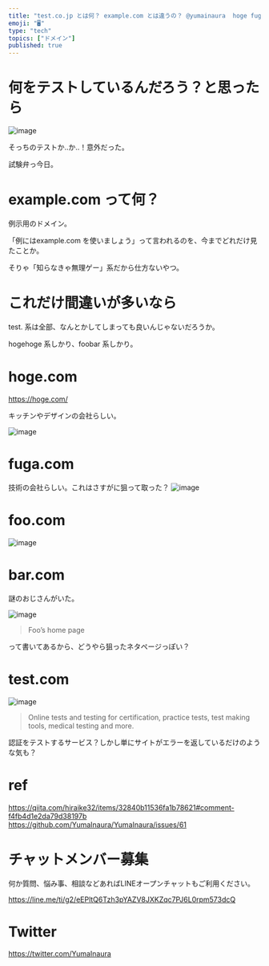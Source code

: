 ```yaml
---
title: "test.co.jp とは何？ example.com とは違うの？ @yumainaura  hoge fuga foo bar  も調べ"
emoji: "🖥"
type: "tech"
topics: ["ドメイン"]
published: true
---
```


# 何をテストしているんだろう？と思ったら

![image](https://user-images.githubusercontent.com/13635059/50546065-dc12e700-0c64-11e9-8c98-58aec2cbee41.png)

そっちのテストか‥か‥！意外だった。

試験弁っ今日。

# example.com って何？

例示用のドメイン。

「例にはexample.com を使いましょう」って言われるのを、今までどれだけ見たことか。

そりゃ「知らなきゃ無理ゲー」系だから仕方ないやつ。

# これだけ間違いが多いなら

test. 系は全部、なんとかしてしまっても良いんじゃないだろうか。

hogehoge 系しかり、foobar 系しかり。

# hoge.com

https://hoge.com/

キッチンやデザインの会社らしい。

![image](https://user-images.githubusercontent.com/13635059/50546077-27c59080-0c65-11e9-9147-7e40c61d1033.png)


# fuga.com

技術の会社らしい。これはさすがに狙って取った？
![image](https://user-images.githubusercontent.com/13635059/50546083-3ad86080-0c65-11e9-8a95-494f8fb2093c.png)

# foo.com

![image](https://user-images.githubusercontent.com/13635059/50546086-462b8c00-0c65-11e9-8941-ec1af402d453.png)

# bar.com

謎のおじさんがいた。

![image](https://user-images.githubusercontent.com/13635059/50546090-57749880-0c65-11e9-941d-ff7bc6ba3cdb.png)

>Foo’s home page

って書いてあるから、どうやら狙ったネタページっぽい？

# test.com

![image](https://user-images.githubusercontent.com/13635059/50546105-7ecb6580-0c65-11e9-8c3a-fdb98456f406.png)

>Online tests and testing for certification, practice tests, test making tools, medical testing and more.

認証をテストするサービス？しかし単にサイトがエラーを返しているだけのような気も？

# ref

https://qiita.com/hiraike32/items/32840b11536fa1b78621#comment-f4fb4d1e2da79d38197b
https://github.com/YumaInaura/YumaInaura/issues/61








<!-- Update From Qiita API -->

# チャットメンバー募集


何か質問、悩み事、相談などあればLINEオープンチャットもご利用ください。

https://line.me/ti/g2/eEPltQ6Tzh3pYAZV8JXKZqc7PJ6L0rpm573dcQ





# Twitter


https://twitter.com/YumaInaura


<!-- Update From Qiita API -->


